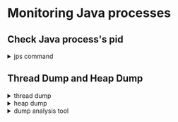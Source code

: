 # Monitoring Java processes

## Check Java process's pid

<details>
    <summary>jps command</summary>

```bash
jps [-m][-v]
```

- Java Virtual Machine Process Status Tool
- jps is located at `%JAVA_HOME%/bin`

</details>

## Thread Dump and Heap Dump

<details>
    <summary>thread dump</summary>

```bash
jstack <PID>
jstack <PID> > filename.txt
```

- Stack Trace
- jstack is located at `%JAVA_HOME%/bin`

</details>

<details>
    <summary>heap dump</summary>

```bash
jmap -dump:format=b,file=<filename> <PID>
```

- Memory Map
- jmap is located at `%JAVA_HOME%/bin`

</details>

<details>
    <summary>dump analysis tool</summary>

- VisualVM
- IntelliJ IDEA supports analysis (available in Ultimate edition)
- Web analysis tool: https://fastthread.io/

</details>
